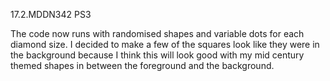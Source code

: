 17.2.MDDN342 PS3

The code now runs with randomised shapes and variable dots for each diamond size. I decided to make a few of the squares look like they were in the background because I think this will look good with my mid century themed shapes in between the foreground and the background.
